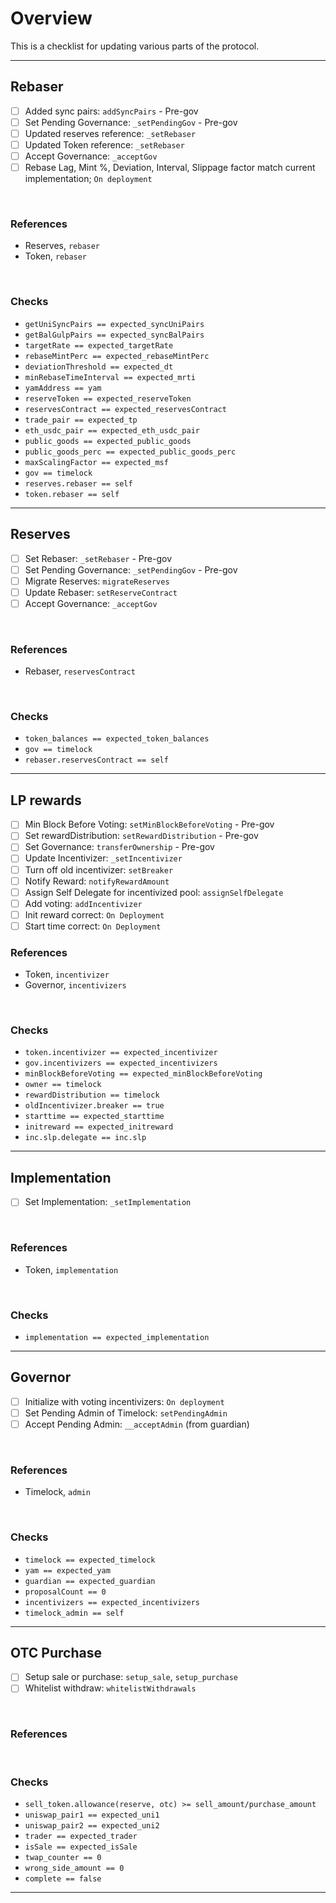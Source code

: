 # Overview
This is a checklist for updating various parts of the protocol.
</br>

----
## Rebaser
- [ ] Added sync pairs: `addSyncPairs` - Pre-gov
- [ ] Set Pending Governance: `_setPendingGov` - Pre-gov
- [ ] Updated reserves reference: `_setRebaser`
- [ ] Updated Token reference: `_setRebaser`
- [ ] Accept Governance: `_acceptGov`
- [ ] Rebase Lag, Mint %, Deviation, Interval, Slippage factor match current implementation; `On deployment`
</br>

### References
- Reserves, `rebaser`
- Token, `rebaser`
</br>

### Checks
- `getUniSyncPairs == expected_syncUniPairs`
- `getBalGulpPairs == expected_syncBalPairs`
- `targetRate == expected_targetRate`
- `rebaseMintPerc == expected_rebaseMintPerc`
- `deviationThreshold == expected_dt`
- `minRebaseTimeInterval == expected_mrti`
- `yamAddress == yam`
- `reserveToken == expected_reserveToken`
- `reservesContract == expected_reservesContract`
- `trade_pair == expected_tp`
- `eth_usdc_pair == expected_eth_usdc_pair`
- `public_goods == expected_public_goods`
- `public_goods_perc == expected_public_goods_perc`
- `maxScalingFactor == expected_msf`
- `gov == timelock`
- `reserves.rebaser == self`
- `token.rebaser == self`

----
## Reserves
- [ ] Set Rebaser:    `_setRebaser` - Pre-gov
- [ ] Set Pending Governance: `_setPendingGov` - Pre-gov
- [ ] Migrate Reserves:  `migrateReserves`
- [ ] Update Rebaser:    `setReserveContract`
- [ ] Accept Governance: `_acceptGov`
</br>

### References
- Rebaser, `reservesContract`
</br>

### Checks
- `token_balances == expected_token_balances`
- `gov == timelock`
- `rebaser.reservesContract == self`
----
## LP rewards
- [ ] Min Block Before Voting: `setMinBlockBeforeVoting` - Pre-gov
- [ ] Set rewardDistribution: `setRewardDistribution` - Pre-gov
- [ ] Set Governance: `transferOwnership` - Pre-gov
- [ ] Update Incentivizer: `_setIncentivizer`
- [ ] Turn off old incentivizer: `setBreaker`
- [ ] Notify Reward: `notifyRewardAmount`
- [ ] Assign Self Delegate for incentivized pool: `assignSelfDelegate`
- [ ] Add voting: `addIncentivizer`
- [ ] Init reward correct: `On Deployment`
- [ ] Start time correct: `On Deployment`

### References
- Token, `incentivizer`
- Governor, `incentivizers`
</br>

### Checks
- `token.incentivizer == expected_incentivizer`
- `gov.incentivizers == expected_incentivizers`
- `minBlockBeforeVoting == expected_minBlockBeforeVoting`
- `owner == timelock`
- `rewardDistribution == timelock`
- `oldIncentivizer.breaker == true`
- `starttime == expected_starttime`
- `initreward == expected_initreward`
- `inc.slp.delegate == inc.slp`
----
## Implementation
- [ ] Set Implementation: `_setImplementation`
</br>

### References
- Token, `implementation`
</br>

### Checks
- `implementation == expected_implementation`

----
## Governor
- [ ] Initialize with voting incentivizers: `On deployment`
- [ ] Set Pending Admin of Timelock: `setPendingAdmin`
- [ ] Accept Pending Admin: `__acceptAdmin` (from guardian)
</br>

### References
- Timelock, `admin`
</br>

### Checks
- `timelock == expected_timelock`
- `yam == expected_yam`
- `guardian == expected_guardian`
- `proposalCount == 0`
- `incentivizers == expected_incentivizers`
- `timelock_admin == self`
----
## OTC Purchase
- [ ] Setup sale or purchase: `setup_sale`, `setup_purchase`
- [ ] Whitelist withdraw: `whitelistWithdrawals`
</br>

### References
</br>

### Checks
- `sell_token.allowance(reserve, otc) >= sell_amount/purchase_amount`
- `uniswap_pair1 == expected_uni1`
- `uniswap_pair2 == expected_uni2`
- `trader == expected_trader`
- `isSale == expected_isSale`
- `twap_counter == 0`
- `wrong_side_amount == 0`
- `complete == false`
----
